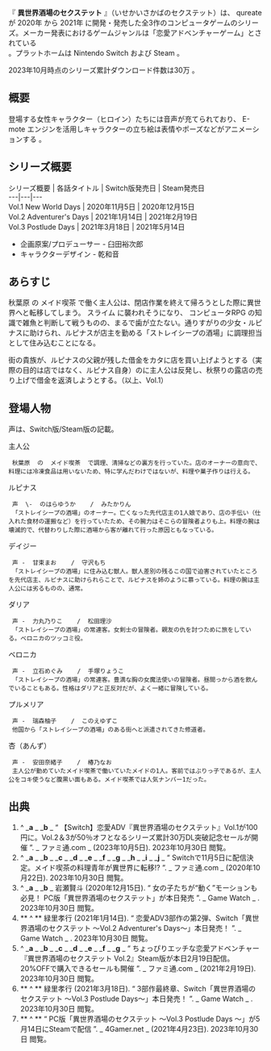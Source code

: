『 **異世界酒場のセクステット** 』（いせかいさかばのセクステット）は、  qureate  が  2020年  から  2021年
に開発・発売した全3作のコンピュータゲームのシリーズ。メーカー発表におけるゲームジャンルは「恋愛アドベンチャーゲーム」とされている  
。プラットホームは  Nintendo Switch  および  Steam  。

2023年10月時点のシリーズ累計ダウンロード件数は30万    。

##  概要  

登場する女性キャラクター（ヒロイン）たちには音声が充てられており、  E-mote
エンジンを活用しキャラクターの立ち絵は表情やポーズなどがアニメーションする      。

##  シリーズ概要  

シリーズ概要  |  各話タイトル  |  Switch版発売日  |  Steam発売日   
---|---|---  
Vol.1 New World Days  |  2020年11月5日    |  2020年12月15日     
Vol.2 Adventurer's Days  |  2021年1月14日    |  2021年2月19日     
Vol.3 Postlude Days  |  2021年3月18日    |  2021年5月14日     
  
  * 企画原案/プロデューサー -  臼田裕次郎   
  * キャラクターデザイン -  乾和音   

##  あらすじ  

秋葉原  の  メイド喫茶  で働く主人公は、閉店作業を終えて帰ろうとした際に異世界へと転移してしまう。  スライム  に襲われそうになり、
コンピュータRPG
の知識で雑魚と判断して戦うものの、まるで歯が立たない。通りすがりの少女・ルピナスに助けられ、ルピナスが店主を勤める「ストレイシープの酒場」に調理担当として住み込むことになる。

街の貴族が、ルピナスの父親が残した借金をカタに店を買い上げようとする（実際の目的は店ではなく、ルピナス自身）のに主人公は反発し、秋祭りの露店の売り上げで借金を返済しようとする。（以上、Vol.1）

##  登場人物  

声は、Switch版/Steam版の記載。

主人公

     秋葉原  の  メイド喫茶  で調理、清掃などの裏方を行っていた。店のオーナーの意向で、料理には冷凍食品は用いないため、特に学んだわけではないが、料理や菓子作りは行える。 
ルピナス

     声  \-  のはらゆうか    /  みたかりん   
     「ストレイシープの酒場」のオーナー。亡くなった先代店主の1人娘であり、店の手伝い（仕入れた食材の運搬など）を行っていたため、その腕力はそこらの冒険者よりも上。料理の腕は壊滅的で、代替わりした際に酒場から客が離れて行った原因ともなっている。 
デイジー

     声 -  甘束まお    /  守沢もち   
     「ストレイシープの酒場」に住み込む獣人。獣人差別の残るこの国で迫害されていたところを先代店主、ルピナスに助けられらことで、ルピナスを姉のように慕っている。料理の腕は主人公には劣るものの、通常。 
ダリア

     声 -  力丸乃りこ    /  松田理沙   
     「ストレイシープの酒場」の常連客。女剣士の冒険者。親友の仇を討つために旅をしている。ベロニカのツッコミ役。 
ベロニカ

     声 -  立石めぐみ    /  手塚りょうこ   
     「ストレイシープの酒場」の常連客。豊満な胸の女魔法使いの冒険者。昼間っから酒を飲んでいることもある。性格はダリアと正反対だが、よく一緒に冒険している。 
プルメリア

     声 -  瑞森柚子    /  このえゆずこ   
     他国から「ストレイシープの酒場」のある街へと派遣されてきた修道者。 
杏（あんず）

     声 -  安田奈緒子    /  椿乃なお   
     主人公が勤めていたメイド喫茶で働いていたメイドの1人。客前ではぶりっ子であるが、主人公をコキ使うなど腹黒い面もある。メイド喫茶では人気ナンバー1だった。 

##  出典  

  1. ^  _**a** _ _**b** _ “  【Switch】恋愛ADV『異世界酒場のセクステット』Vol.1が100円に。Vol.2＆3が50％オフとなるシリーズ累計30万DL突破記念セールが開催  ”. _ ファミ通.com  _ (2023年10月5日).  2023年10月30日  閲覧。 
  2. ^  _**a** _ _**b** _ _**c** _ _**d** _ _**e** _ _**f** _ _**g** _ _**h** _ _**i** _ _**j** _ “  Switchで11月5日に配信決定。メイド喫茶の料理青年が異世界に転移!?  ”. _ ファミ通.com  _ (2020年10月22日).  2023年10月30日  閲覧。 
  3. ^  _**a** _ _**b** _ 岩瀬賢斗 (2020年12月15日). “  女の子たちが“動く”モーションも必見！ PC版「異世界酒場のセクステット」が本日発売  ”. _ Game Watch  _ .  2023年10月30日  閲覧。 
  4. ** ^  ** 緑里孝行 (2021年1月14日). “  恋愛ADV3部作の第2弾、Switch「異世界酒場のセクステット ～Vol.2 Adventurer's Days～」本日発売！  ”. _ Game Watch  _ .  2023年10月30日  閲覧。 
  5. ^  _**a** _ _**b** _ _**c** _ _**d** _ _**e** _ _**f** _ _**g** _ “  ちょっぴりエッチな恋愛アドベンチャー『異世界酒場のセクステット Vol.2』Steam版が本日2月19日配信。20%OFFで購入できるセールも開催  ”. _ ファミ通.com  _ (2021年2月19日).  2023年10月30日  閲覧。 
  6. ** ^  ** 緑里孝行 (2021年3月18日). “  3部作最終章、Switch「異世界酒場のセクステット ～Vol.3 Postlude Days～」本日発売！  ”. _ Game Watch  _ .  2023年10月30日  閲覧。 
  7. ** ^  ** “  PC版「異世界酒場のセクステット ～Vol.3 Postlude Days ～」が5月14日にSteamで配信  ”. _ 4Gamer.net  _ (2021年4月23日).  2023年10月30日  閲覧。 

